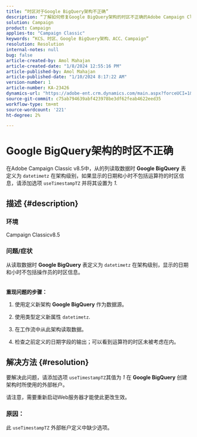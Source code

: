 ```yaml
---
title: “时区对于Google BigQuery架构不正确”
description: “了解如何修复Google BigQuery架构的时区不正确的Adobe Campaign Classic问题。”
solution: Campaign
product: Campaign
applies-to: "Campaign Classic"
keywords: “KCS、时区、Google BigQuery架构、ACC、Campaign”
resolution: Resolution
internal-notes: null
bug: false
article-created-by: Amol Mahajan
article-created-date: "1/8/2024 12:55:16 PM"
article-published-by: Amol Mahajan
article-published-date: "1/10/2024 8:17:22 AM"
version-number: 1
article-number: KA-23426
dynamics-url: "https://adobe-ent.crm.dynamics.com/main.aspx?forceUCI=1&pagetype=entityrecord&etn=knowledgearticle&id=e6e5f024-25ae-ee11-a569-6045bd006295"
source-git-commit: c75ab794639abf423978be3df62feab4622eed35
workflow-type: tm+mt
source-wordcount: '221'
ht-degree: 2%

---
```


# Google BigQuery架构的时区不正确


在Adobe Campaign Classic v8.5中，从的列读取数据时 <b>Google BigQuery</b> 表定义为 `datetimetz` 在架构级别，如果显示的日期和小时不包括运算符的时区信息，请添加选项 `useTimestampTZ` 并将其设置为 *1.*

## 描述 {#description}


### <b>环境</b>

Campaign Classicv8.5



### <b>问题/症状</b>

从读取数据时 <b>Google BigQuery</b> 表定义为 `datetimetz` 在架构级别，显示的日期和小时不包括操作员的时区信息。
<br> <br><br>
<b>重现问题的步骤：</b>

1. 使用定义新架构 <b>Google BigQuery</b> 作为数据源。


2. 使用类型定义新属性 `datetimetz`.


3. 在工作流中从此架构读取数据。


4. 检查之前定义的日期字段的输出；可以看到运算符的时区未被考虑在内。



## 解决方法 {#resolution}


要解决此问题，请添加选项 `useTimestampTZ`其值为 *1* 在 <b>Google BigQuery</b> 创建架构时所使用的外部帐户。

请注意，需要重新启动Web服务器才能使此更改生效。

### <b>原因：</b>

此 `useTimestampTZ` 外部帐户定义中缺少选项。
